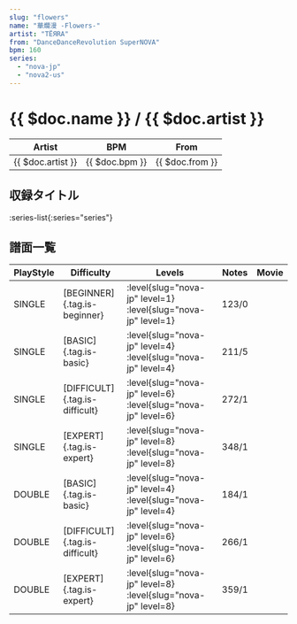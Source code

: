 ```yaml
---
slug: "flowers"
name: "華爛漫 -Flowers-"
artist: "TЁЯRA"
from: "DanceDanceRevolution SuperNOVA"
bpm: 160
series:
  - "nova-jp"
  - "nova2-us"
---
```


# {{ $doc.name }} / {{ $doc.artist }}

|Artist|BPM|From|
|------|---|----|
|{{ $doc.artist }}|{{ $doc.bpm }}|{{ $doc.from }}|

## 収録タイトル

:series-list{:series="series"}

## 譜面一覧

|PlayStyle|Difficulty|Levels|Notes|Movie|
|---------|----------|------|-----|-----|
|SINGLE|[BEGINNER]{.tag.is-beginner}|<div class="field is-grouped is-grouped-multiline">:level{slug="nova-jp" level=1} :level{slug="nova-jp" level=1}</div>|123/0||
|SINGLE|[BASIC]{.tag.is-basic}|<div class="field is-grouped is-grouped-multiline">:level{slug="nova-jp" level=4} :level{slug="nova-jp" level=4}</div>|211/5||
|SINGLE|[DIFFICULT]{.tag.is-difficult}|<div class="field is-grouped is-grouped-multiline">:level{slug="nova-jp" level=6} :level{slug="nova-jp" level=6}</div>|272/1||
|SINGLE|[EXPERT]{.tag.is-expert}|<div class="field is-grouped is-grouped-multiline">:level{slug="nova-jp" level=8} :level{slug="nova-jp" level=8}</div>|348/1||
|DOUBLE|[BASIC]{.tag.is-basic}|<div class="field is-grouped is-grouped-multiline">:level{slug="nova-jp" level=4} :level{slug="nova-jp" level=4}</div>|184/1||
|DOUBLE|[DIFFICULT]{.tag.is-difficult}|<div class="field is-grouped is-grouped-multiline">:level{slug="nova-jp" level=6} :level{slug="nova-jp" level=6}</div>|266/1||
|DOUBLE|[EXPERT]{.tag.is-expert}|<div class="field is-grouped is-grouped-multiline">:level{slug="nova-jp" level=8} :level{slug="nova-jp" level=8}</div>|359/1||
